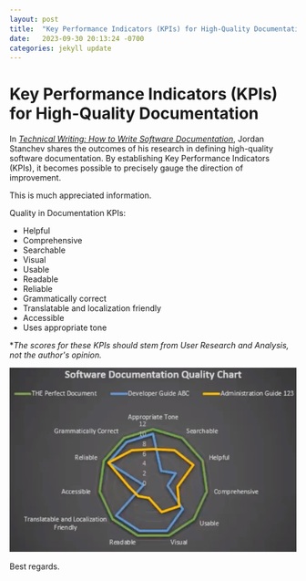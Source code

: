 ```yaml
---
layout: post
title:  "Key Performance Indicators (KPIs) for High-Quality Documentation"
date:   2023-09-30 20:13:24 -0700
categories: jekyll update
---
```

# Key Performance Indicators (KPIs) for High-Quality Documentation

In [*Technical Writing: How to Write Software Documentation*](https://www.udemy.com/course/start-your-career-as-user-assistance-developer/), Jordan Stanchev shares the outcomes of his research in defining high-quality software documentation. By establishing Key Performance Indicators (KPIs), it becomes possible to precisely gauge the direction of improvement.

This is much appreciated information.

Quality in Documentation KPIs:
- Helpful
- Comprehensive
- Searchable
- Visual
- Usable
- Readable
- Reliable
- Grammatically correct
- Translatable and localization friendly
- Accessible
- Uses appropriate tone

**The scores for these KPIs should stem from User Research and Analysis, not the author's opinion.*

![Software Documentation Quality Chart](/documentationkpis.png)

Best regards.
